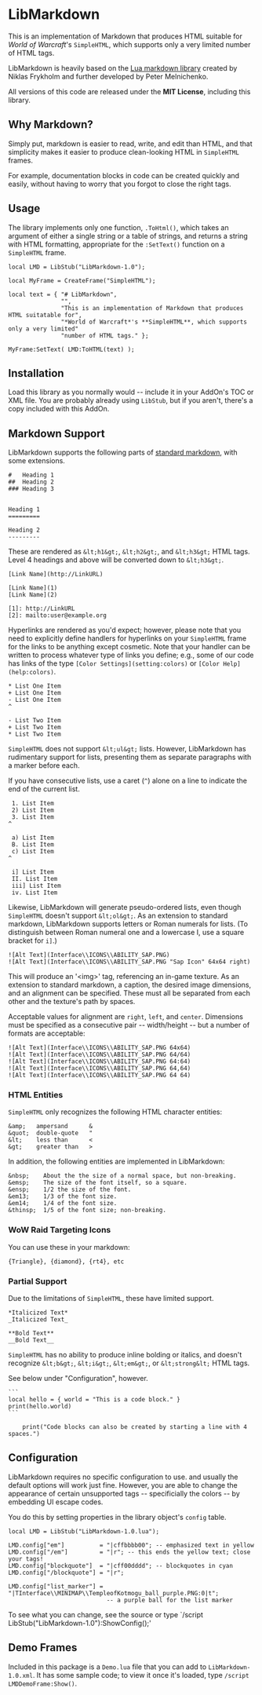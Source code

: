 # LibMarkdown

This is an implementation of Markdown that produces HTML suitable for
*World of Warcraft*'s `SimpleHTML`, which supports only a very limited 
number of HTML tags.

LibMarkdown is heavily based on the [Lua markdown library](https://github.com/mpeterv/markdown)
created by Niklas Frykholm and further developed by Peter Melnichenko.

All versions of this code are released under the **MIT License**, including this library.

## Why Markdown?

Simply put, markdown is easier to read, write, and edit than HTML, and that simplicity
makes it easier to produce clean-looking HTML in `SimpleHTML` frames.

For example, documentation blocks in code can be created quickly and easily, without
having to worry that you forgot to close the right tags.

## Usage

The library implements only one function, `.ToHtml()`, which takes an argument of 
either a single string or a table of strings, and returns a string with HTML formatting,
appropriate for the `:SetText()` function on a `SimpleHTML` frame.

```
local LMD = LibStub("LibMarkdown-1.0");

local MyFrame = CreateFrame("SimpleHTML");

local text = { "# LibMarkdown",
               "",
               "This is an implementation of Markdown that produces HTML suitatable for",
               "*World of Warcraft*'s **SimpleHTML**, which supports only a very limited"
               "number of HTML tags." };

MyFrame:SetText( LMD:ToHTML(text) );
```

## Installation

Load this library as you normally would -- include it in your AddOn's TOC or XML file.
You are probably already using `LibStub`, but if you aren't, there's a copy included
with this AddOn.

## Markdown Support

LibMarkdown supports the following parts of [standard markdown](https://commonmark.org/help/),
with some extensions.

```
#   Heading 1
##  Heading 2
### Heading 3


Heading 1
=========

Heading 2
---------
```

These are rendered as `&lt;h1&gt;`, `&lt;h2&gt;`, and `&lt;h3&gt;` HTML tags.
Level 4 headings and above will be converted down to `&lt;h3&gt;`.

```
[Link Name](http://LinkURL)

[Link Name](1)
[Link Name](2)

[1]: http://LinkURL
[2]: mailto:user@example.org
```

Hyperlinks are rendered as you'd expect; however, please note that you need to explicitly
define handlers for hyperlinks on your `SimpleHTML` frame for the links to be anything
except cosmetic. Note that your handler can be written to process whatever type of links
you define; e.g., some of our code has links of the type `[Color Settings](setting:colors)`
or `[Color Help](help:colors)`.

```
* List One Item
+ List One Item
- List One Item
^

- List Two Item
+ List Two Item
* List Two Item
```

`SimpleHTML` does not support `&lt;ul&gt;` lists. However, LibMarkdown has 
rudimentary support for lists, presenting them as separate paragraphs with a marker
before each.

If you have consecutive lists, use a caret (`^`) alone on a line to indicate the
end of the current list.


```
 1. List Item
 2) List Item
 3. List Item
^

 a) List Item
 B. List Item
 c) List Item
^

 i] List Item
 II. List Item
 iii] List Item
 iv. List Item
```

Likewise, LibMarkdown will generate pseudo-ordered lists, even though `SimpleHTML`
doesn't support `&lt;ol&gt;`. As an extension to standard markdown, LibMarkdown
supports letters or Roman numerals for lists. (To distinguish between Roman numeral
one and a lowercase I, use a square bracket for `i]`.)

```
![Alt Text](Interface\\ICONS\\ABILITY_SAP.PNG)
![Alt Text](Interface\\ICONS\\ABILITY_SAP.PNG "Sap Icon" 64x64 right)
```

This will produce an '&lt;img&gt;' tag, referencing an in-game texture. 
As an extension to standard markdown, a caption, the desired image dimensions, 
and an alignment can be specified.
These must all be separated from each other and the texture's path by spaces.

Acceptable values for alignment are `right`, `left`, and `center`. Dimensions
must be specified as a consecutive pair -- width/height -- but a number of 
formats are acceptable:

```
![Alt Text](Interface\\ICONS\\ABILITY_SAP.PNG 64x64)
![Alt Text](Interface\\ICONS\\ABILITY_SAP.PNG 64/64)
![Alt Text](Interface\\ICONS\\ABILITY_SAP.PNG 64:64)
![Alt Text](Interface\\ICONS\\ABILITY_SAP.PNG 64,64)
![Alt Text](Interface\\ICONS\\ABILITY_SAP.PNG 64 64)
```

### HTML Entities

`SimpleHTML` only recognizes the following HTML character entities:

```
&amp;   ampersand      &
&quot;  double-quote   "
&lt;    less than      <
&gt;    greater than   >
```

In addition, the following entities are implemented in LibMarkdown:

```
&nbsp;    About the the size of a normal space, but non-breaking.
&emsp;    The size of the font itself, so a square.
&ensp;    1/2 the size of the font.
&em13;    1/3 of the font size.
&em14;    1/4 of the font size.
&thinsp;  1/5 of the font size; non-breaking.
```

### WoW Raid Targeting Icons

You can use these in your markdown:

```
{Triangle}, {diamond}, {rt4}, etc
```

### Partial Support

Due to the limitations of `SimpleHTML`, these have limited support.

```
*Italicized Text*
_Italicized Text_

**Bold Text**
__Bold Text__
```

`SimpleHTML` has no ability to produce inline bolding or italics, and doesn't recognize
`&lt;b&gt;`, `&lt;i&gt;`, `&lt;em&gt;`, or `&lt;strong&lt;` HTML tags.

See below under "Configuration", however.


    ```
    local hello = { world = "This is a code block." }
    print(hello.world)
    ```

```
    print("Code blocks can also be created by starting a line with 4 spaces.")
```

## Configuration

LibMarkdown requires no specific configuration to use. and usually the default options
will work just fine. However, you are able to change the appearance of certain unsupported
tags -- specificially the colors -- by embedding UI escape codes.

You do this by setting properties in the library object's `config` table.

``` 
local LMD = LibStub("LibMarkdown-1.0.lua");

LMD.config["em"]          = "|cffbbbb00"; -- emphasized text in yellow
LMD.config["/em"]         = "|r"; -- this ends the yellow text; close your tags!
LMD.config["blockquote"]  = "|cff00dddd"; -- blockquotes in cyan
LMD.config["/blockquote"] = "|r";

LMD.config["list_marker"] = "|TInterface\\MINIMAP\\TempleofKotmogu_ball_purple.PNG:0|t";
                            -- a purple ball for the list marker
```

To see what you can change, see the source or type `/script LibStub("LibMarkdown-1.0"):ShowConfig();'

## Demo Frames

Included in this package is a `Demo.lua` file that you can add to `LibMarkdown-1.0.xml`.
It has some sample code; to view it once it's loaded, type `/script LMDDemoFrame:Show()`.
